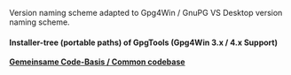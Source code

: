 Version naming scheme adapted to Gpg4Win / GnuPG VS Desktop version naming scheme.

#### Installer-tree (portable paths) of GpgTools (Gpg4Win 3.x / 4.x Support)

**[Gemeinsame Code-Basis / Common codebase](https://github.com/landsh-de/GpgTools/tree/main/v3.x)**
